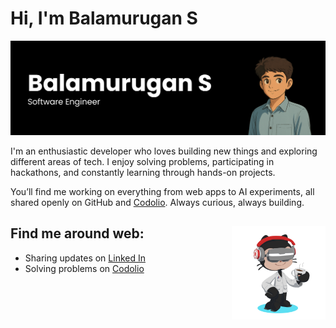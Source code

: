 # Hi, I'm Balamurugan S
<img src='./assets/Banner.png'>

I'm an enthusiastic developer who loves building new things and exploring different areas of tech. I enjoy solving problems, participating in hackathons, and constantly learning through hands-on projects.

You’ll find me working on everything from web apps to AI experiments, all shared openly on GitHub and <a href='https://codolio.com/profile/Balamurugan'>Codolio</a>. Always curious, always building.

## Find me around web: <img align="right" width="150" height="150" src="./assets/avatar.png">

- Sharing updates on <a href='https://www.linkedin.com/in/balamurugansekar/'>Linked In</a>
- Solving problems on <a href='https://codolio.com/profile/Balamurugan'>Codolio</a>